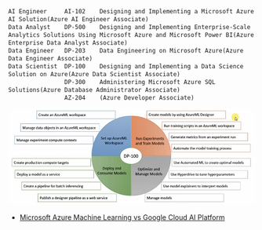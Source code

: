 ```
AI Engineer     AI-102    Designing and Implementing a Microsoft Azure AI Solution(Azure AI Engineer Associate)
Data Analyst    DP-500    Designing and Implementing Enterprise-Scale Analytics Solutions Using Microsoft Azure and Microsoft Power BI(Azure Enterprise Data Analyst Associate)
Data Engineer   DP-203    Data Engineering on Microsoft Azure(Azure Data Engineer Associate)
Data Scientist  DP-100    Designing and Implementing a Data Science Solution on Azure(Azure Data Scientist Associate)
                DP-300    Administering Microsoft Azure SQL Solutions(Azure Database Administrator Associate)
                AZ-204    (Azure Developer Associate)
```

![Azure-ML-workspace1](https://github.com/honggzb/Study-General/blob/master/Cloud-study/images/DP-100.png)

- [Microsoft Azure Machine Learning vs Google Cloud AI Platform](https://www.projectpro.io/compare/microsoft-azure-machine-learning-vs-google-cloud-ai-platform#:~:text=Azure%20Machine%20Learning%20can%20scale,machine%20learning%20models%20at%20scale)
